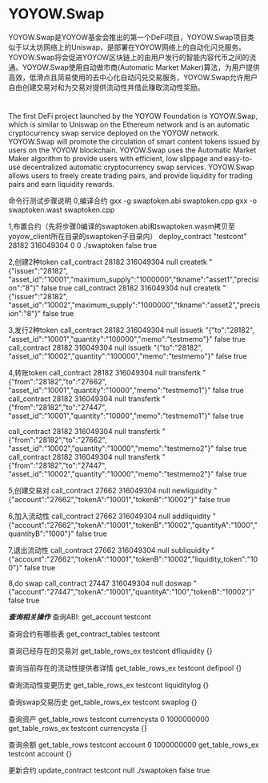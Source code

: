 # YOYOW.Swap
YOYOW.Swap是YOYOW基金会推出的第一个DeFi项目，YOYOW.Swap项目类似于以太坊网络上的Uniswap，是部署在YOYOW网络上的自动化闪兑服务。YOYOW.Swap将会促进YOYOW区块链上的由用户发行的智能内容代币之间的流通。YOYOW.Swap使用自动做市商(Automatic Market Maker)算法，为用户提供高效，低滑点且简易使用的去中心化自动闪兑交易服务，YOYOW.Swap允许用户自由创建交易对和为交易对提供流动性并借此赚取流动性奖励。
# 
The first DeFi project launched by the YOYOW Foundation is YOYOW.Swap, which is similar to Uniswap on the Ethereum network and is an automatic cryptocurrency swap service deployed on the YOYOW network. YOYOW.Swap will promote the circulation of smart content tokens issued by users on the YOYOW blockchain. YOYOW.Swap uses the Automatic Market Maker algorithm to provide users with efficient, low slippage and easy-to-use decentralized automatic cryptocurrency swap services. YOYOW.Swap allows users to freely create trading pairs, and provide liquidity for trading pairs and earn liquidity rewards.


命令行测试步骤说明
0,编译合约
gxx -g swaptoken.abi swaptoken.cpp
gxx -o swaptoken.wast swaptoken.cpp

1,布置合约（先将步骤0编译的swaptoken.abi和swaptoken.wasm拷贝至yoyow_client所在目录的swaptoken子目录内）
deploy_contract "testcont" 28182  316049304  0 0 ./swaptoken false true

2,创建2种token
call_contract  28182  316049304  null createtk  "{\"issuer\":\"28182\", \"asset_id\":\"10001\",\"maximum_supply\":\"1000000\",\"tkname\":\"asset1\",\"precision\":\"8\"}" false true
call_contract  28182  316049304  null createtk  "{\"issuer\":\"28182\", \"asset_id\":\"10002\",\"maximum_supply\":\"1000000\",\"tkname\":\"asset2\",\"precision\":\"8\"}" false true

3,发行2种token
call_contract  28182  316049304  null issuetk  "{\"to\":\"28182\", \"asset_id\":\"10001\",\"quantity\":\"100000\",\"memo\":\"testmemo\"}" false true
call_contract  28182  316049304  null issuetk  "{\"to\":\"28182\", \"asset_id\":\"10002\",\"quantity\":\"100000\",\"memo\":\"testmemo\"}" false true

4,转账token
call_contract  28182  316049304  null transfertk  "{\"from\":\"28182\",\"to\":\"27662\", \"asset_id\":\"10001\",\"quantity\":\"10000\",\"memo\":\"testmemo1\"}" false true
call_contract  28182  316049304  null transfertk  "{\"from\":\"28182\",\"to\":\"27447\", \"asset_id\":\"10001\",\"quantity\":\"10000\",\"memo\":\"testmemo1\"}" false true

call_contract  28182  316049304  null transfertk  "{\"from\":\"28182\",\"to\":\"27662\", \"asset_id\":\"10002\",\"quantity\":\"10000\",\"memo\":\"testmemo2\"}" false true
call_contract  28182  316049304  null transfertk  "{\"from\":\"28182\",\"to\":\"27447\", \"asset_id\":\"10002\",\"quantity\":\"10000\",\"memo\":\"testmemo2\"}" false true


5,创建交易对
call_contract  27662  316049304  null newliquidity  "{\"account\":\"27662\",\"tokenA\":\"10001\",\"tokenB\":\"10002\"}" false true


6,加入流动性
call_contract  27662  316049304  null addliquidity  "{\"account\":\"27662\",\"tokenA\":\"10001\",\"tokenB\":\"10002\",\"quantityA\":\"1000\",\"quantityB\":\"1000\"}" false true


7,退出流动性
call_contract  27662  316049304  null subliquidity  "{\"account\":\"27662\",\"tokenA\":\"10001\",\"tokenB\":\"10002\",\"liquidity_token\":\"100\"}" false true

8,do swap
call_contract  27447  316049304  null doswap  "{\"account\":\"27447\",\"tokenA\":\"10001\",\"quantityA\":\"100\",\"tokenB\":\"10002\"}" false true


*****查询相关操作*****
查询ABI:
get_account testcont

查询合约有哪些表
get_contract_tables testcont

查询已经存在的交易对
get_table_rows_ex  testcont  dfliquidity {}

查询当前存在的流动性提供者详情
get_table_rows_ex  testcont  defipool {}


查询流动性变更历史
get_table_rows_ex  testcont  liquiditylog {}

查询swap交易历史
get_table_rows_ex  testcont  swaplog {}


查询资产
get_table_rows  testcont  currencysta 0 1000000000
get_table_rows_ex  testcont  currencysta {}


查询余额
get_table_rows  testcont  account 0 1000000000
get_table_rows_ex  testcont  account {}


更新合约
update_contract  testcont null ./swaptoken false true
